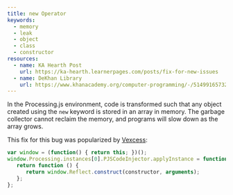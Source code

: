 ```yaml
---
title: new Operator
keywords:
  - memory
  - leak
  - object
  - class
  - constructor
resources:
  - name: KA Hearth Post
    url: https://ka-hearth.learnerpages.com/posts/fix-for-new-issues
  - name: DeKhan Library
    url: https://www.khanacademy.org/computer-programming/-/5149916573286400
---
```


In the Processing.js environment, code is transformed such that any object created using the `new` keyword is stored in an array in memory. The garbage collector cannot reclaim the memory, and programs will slow down as the array grows.

This fix for this bug was popularized by [Vexcess](https://www.khanacademy.org/profile/vxs):
```js
var window = (function() { return this; })();
window.Processing.instances[0].PJSCodeInjector.applyInstance = function(constructor) {
   return function () {
      return window.Reflect.construct(constructor, arguments);
   };
};
```
